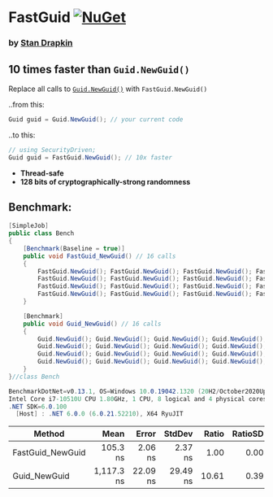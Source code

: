 # **FastGuid** [![NuGet](https://img.shields.io/nuget/v/FastGuid.svg)](https://www.nuget.org/packages/FastGuid/)

### by [Stan Drapkin](https://github.com/sdrapkin/)

## 10 times faster than `Guid.NewGuid()`

Replace all calls to [`Guid.NewGuid()`](https://grep.app/search?q=Guid.NewGuid%28%29&filter[lang][0]=C%23) with `FastGuid.NewGuid()`

..from this:
```csharp
Guid guid = Guid.NewGuid(); // your current code
```

..to this:
```csharp
// using SecurityDriven;
Guid guid = FastGuid.NewGuid(); // 10x faster
```

* **Thread-safe**
* **128 bits of cryptographically-strong randomness**

## Benchmark:
```csharp
[SimpleJob]
public class Bench
{
	[Benchmark(Baseline = true)]
	public void FastGuid_NewGuid() // 16 calls
	{
		FastGuid.NewGuid(); FastGuid.NewGuid(); FastGuid.NewGuid(); FastGuid.NewGuid();
		FastGuid.NewGuid(); FastGuid.NewGuid(); FastGuid.NewGuid(); FastGuid.NewGuid();
		FastGuid.NewGuid(); FastGuid.NewGuid(); FastGuid.NewGuid(); FastGuid.NewGuid();
		FastGuid.NewGuid(); FastGuid.NewGuid(); FastGuid.NewGuid(); FastGuid.NewGuid();
	}

	[Benchmark]
	public void Guid_NewGuid() // 16 calls
	{
		Guid.NewGuid(); Guid.NewGuid(); Guid.NewGuid(); Guid.NewGuid();
		Guid.NewGuid(); Guid.NewGuid(); Guid.NewGuid(); Guid.NewGuid();
		Guid.NewGuid(); Guid.NewGuid(); Guid.NewGuid(); Guid.NewGuid();
		Guid.NewGuid(); Guid.NewGuid(); Guid.NewGuid(); Guid.NewGuid();
	}
}//class Bench
```

```csharp
BenchmarkDotNet=v0.13.1, OS=Windows 10.0.19042.1320 (20H2/October2020Update)
Intel Core i7-10510U CPU 1.80GHz, 1 CPU, 8 logical and 4 physical cores
.NET SDK=6.0.100
  [Host] : .NET 6.0.0 (6.0.21.52210), X64 RyuJIT
```
|           Method |       Mean |    Error |   StdDev | Ratio | RatioSD |
|----------------- |-----------:|---------:|---------:|------:|--------:|
| FastGuid_NewGuid |   105.3 ns |  2.06 ns |  2.37 ns |  1.00 |    0.00 |
|     Guid_NewGuid | 1,117.3 ns | 22.09 ns | 29.49 ns | 10.61 |    0.39 |
